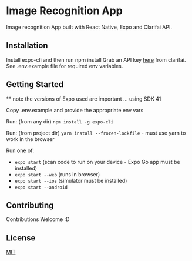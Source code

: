 # Image Recognition App

Image recognition App built with React Native, Expo and Clarifai API.

## Installation

Install expo-cli and then run npm install
Grab an API key <a href='https://www.clarifai.com/'>here</a> from clarifai.
See .env.example file for required env variables.

## Getting Started

** note the versions of Expo used are important ... using SDK 41

Copy .env.example and provide the appropriate env vars 

Run: (from any dir) `npm install -g expo-cli`

Run: (from project dir) `yarn install --frozen-lockfile` - must use yarn to work in the browser

Run one of:

-  `expo start` (scan code to run on your device - Expo Go app must be installed)
- `expo start --web` (runs in browser)
- `expo start --ios` (simulator must be installed)
- `expo start --android`

## Contributing

Contributions Welcome :D

## License

[MIT](https://choosealicense.com/licenses/mit/)